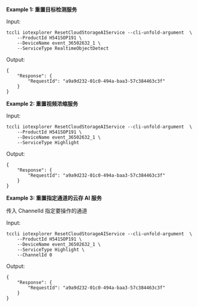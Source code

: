 **Example 1: 重置目标检测服务**



Input: 

```
tccli iotexplorer ResetCloudStorageAIService --cli-unfold-argument  \
    --ProductId H541SOP191 \
    --DeviceName event_36502632_1 \
    --ServiceType RealtimeObjectDetect
```

Output: 
```
{
    "Response": {
        "RequestId": "a9a9d232-01c0-494a-baa3-57c384463c3f"
    }
}
```

**Example 2: 重置视频浓缩服务**



Input: 

```
tccli iotexplorer ResetCloudStorageAIService --cli-unfold-argument  \
    --ProductId H541SOP191 \
    --DeviceName event_36502632_1 \
    --ServiceType Highlight
```

Output: 
```
{
    "Response": {
        "RequestId": "a9a9d232-01c0-494a-baa3-57c384463c3f"
    }
}
```

**Example 3: 重置指定通道的云存 AI 服务**

传入 ChannelId 指定要操作的通道

Input: 

```
tccli iotexplorer ResetCloudStorageAIService --cli-unfold-argument  \
    --ProductId H541SOP191 \
    --DeviceName event_36502632_1 \
    --ServiceType Highlight \
    --ChannelId 0
```

Output: 
```
{
    "Response": {
        "RequestId": "a9a9d232-01c0-494a-baa3-57c384463c3f"
    }
}
```

